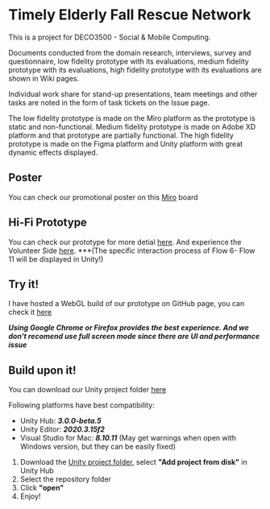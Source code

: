 # Timely Elderly Fall Rescue Network

This is a project for DECO3500 - Social & Mobile Computing.

Documents conducted from the domain research, interviews, survey and questionnaire, low fidelity prototype with its evaluations, medium fidelity prototype with its evaluations, high fidelity prototype with its evaluations are shown in Wiki pages.

Individual work share for stand-up presentations, team meetings and other tasks are noted in the form of task tickets on the Issue page.

The low fidelity prototype is made on the Miro platform as the prototype is static and non-functional. Medium fidelity prototype is made on Adobe XD platform and that prototype are partially functional. The high fidelity prototype is made on the Figma platform and Unity platform with great dynamic effects displayed.

## Poster

You can check our promotional poster on this [Miro](https://miro.com/app/board/o9J_lqrpMvI=/) board

## Hi-Fi Prototype
You can check our prototype for more detial [here](https://www.figma.com/file/G5MCQeT6e8d0DnKPXVCqQG/3500-High-fidelity-prototype?node-id=0%3A1).
And experience the Volunteer Side [here](https://www.figma.com/proto/G5MCQeT6e8d0DnKPXVCqQG/3500-High-fidelity-prototype?node-id=3%3A2&scaling=scale-down&page-id=0%3A1&starting-point-node-id=3%3A2&show-proto-sidebar=1).
***(The specific interaction process of Flow 6- Flow 11 will be displayed in Unity!)

## Try it!

I have hosted a WebGL build of our prototype on GitHub page, you can check it [here](https://recklesspotcover.github.io/DECO3500-Project/)

***Using Google Chrome or Firefox provides the best experience. And we don't recomend use full screen mode since there are UI and performance issue***

## Build upon it!

You can download our Unity project folder [here](https://drive.google.com/file/d/1UcphixTqav-gnN34lBA_Rwgm_qjmjX1P/view?usp=sharing)

Following platforms have best compatibility:

- Unity Hub: ***3.0.0-beta.5***
- Unity Editor: ***2020.3.15f2***
- Visual Studio for Mac: ***8.10.11*** (May get warnings when open with Windows version, but they can be easily fixed)

1. Download the [Unity project folder](https://drive.google.com/file/d/1UcphixTqav-gnN34lBA_Rwgm_qjmjX1P/view?usp=sharing), select **"Add project from disk"** in Unity Hub
2. Select the repository folder
3. Click **"open"**
4. Enjoy!

